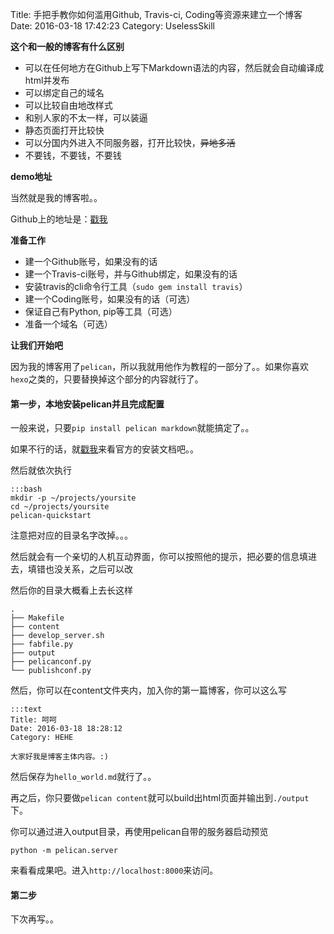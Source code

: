 Title: 手把手教你如何滥用Github, Travis-ci, Coding等资源来建立一个博客
Date: 2016-03-18 17:42:23
Category: UselessSkill

**这个和一般的博客有什么区别**

- 可以在任何地方在Github上写下Markdown语法的内容，然后就会自动编译成html并发布
- 可以绑定自己的域名
- 可以比较自由地改样式
- 和别人家的不太一样，可以装逼
- 静态页面打开比较快
- 可以分国内外进入不同服务器，打开比较快，~~异地多活~~
- 不要钱，不要钱，不要钱

**demo地址**

当然就是我的博客啦。。

Github上的地址是：[戳我](https://github.com/faith0811/oreki.moe)

**准备工作**

- 建一个Github账号，如果没有的话
- 建一个Travis-ci账号，并与Github绑定，如果没有的话
- 安装travis的cli命令行工具（``sudo gem install travis``）
- 建一个Coding账号，如果没有的话（可选）
- 保证自己有Python, pip等工具（可选）
- 准备一个域名（可选）

**让我们开始吧**

因为我的博客用了``pelican``，所以我就用他作为教程的一部分了。。如果你喜欢``hexo``之类的，只要替换掉这个部分的内容就行了。

#### 第一步，本地安装pelican并且完成配置

一般来说，只要``pip install pelican markdown``就能搞定了。。

如果不行的话，就[戳我](http://docs.getpelican.com/en/3.6.3/install.html)来看官方的安装文档吧。。

然后就依次执行

    :::bash
    mkdir -p ~/projects/yoursite
    cd ~/projects/yoursite
    pelican-quickstart
    
注意把对应的目录名字改掉。。。

然后就会有一个亲切的人机互动界面，你可以按照他的提示，把必要的信息填进去，填错也没关系，之后可以改

然后你的目录大概看上去长这样

```
.
├── Makefile
├── content
├── develop_server.sh
├── fabfile.py
├── output
├── pelicanconf.py
└── publishconf.py
```

然后，你可以在content文件夹内，加入你的第一篇博客，你可以这么写

    :::text
    Title: 呵呵
    Date: 2016-03-18 18:28:12
    Category: HEHE
    
    大家好我是博客主体内容。:)
    
然后保存为``hello_world.md``就行了。。

再之后，你只要做``pelican content``就可以build出html页面并输出到``./output``下。

你可以通过进入output目录，再使用pelican自带的服务器启动预览
```
python -m pelican.server
```

来看看成果吧。进入``http://localhost:8000``来访问。

#### 第二步

下次再写。。

